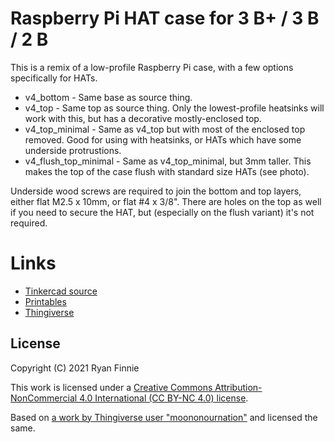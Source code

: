 # Raspberry Pi HAT case for 3 B+ / 3 B / 2 B

This is a remix of a low-profile Raspberry Pi case, with a few options specifically for HATs.

  - v4\_bottom - Same base as source thing.
  - v4\_top - Same top as source thing. Only the lowest-profile heatsinks will work with this, but has a decorative mostly-enclosed top.
  - v4\_top\_minimal - Same as v4\_top but with most of the enclosed top removed. Good for using with heatsinks, or HATs which have some underside protrustions.
  - v4\_flush\_top\_minimal - Same as v4\_top\_minimal, but 3mm taller. This makes the top of the case flush with standard size HATs (see photo).

Underside wood screws are required to join the bottom and top layers, either flat M2.5 x 10mm, or flat \#4 x 3/8". There are holes on the top as well if you need to secure the HAT, but (especially on the flush variant) it's not required.

# Links

  - [Tinkercad source](https://www.tinkercad.com/things/4lYpKXYzUsF-raspberrypi3bcase-modded-top)
  - [Printables](https://www.printables.com/model/80826-raspberry-pi-hat-case-for-3-b-3-b-2-b)
  - [Thingiverse](https://www.thingiverse.com/thing:4821708)

## License

Copyright (C) 2021 Ryan Finnie

This work is licensed under a [Creative Commons Attribution-NonCommercial 4.0 International (CC BY-NC 4.0) license](https://creativecommons.org/licenses/by-nc/4.0/).

Based on [a work by Thingiverse user "moononournation"](https://www.thingiverse.com/thing:2962525) and licensed the same.
